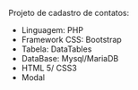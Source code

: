 Projeto de cadastro de contatos:
 * Linguagem: PHP
 * Framework CSS: Bootstrap
 * Tabela: DataTables
 * DataBase: Mysql/MariaDB 
 * HTML 5/ CSS3
 * Modal